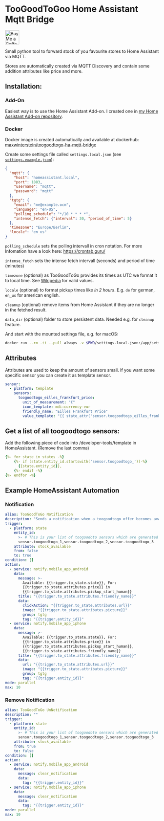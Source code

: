 # TooGoodToGoo Home Assistant Mqtt Bridge

<a href='https://ko-fi.com/supportkofi' target='_blank'><img height='35' style='border:0px;height:46px;' src='https://az743702.vo.msecnd.net/cdn/kofi3.png?v=0' border='0' alt='Buy Me a Coffee at ko-fi.com'></a>

Small python tool to forward stock of you favourite stores to Home Assistant via MQTT.

Stores are automatically created via MQTT Discovery and contain some addition attributes like price and more.

## Installation:

### Add-On

Easiest way is to use the Home Assistant Add-on. I created one in [my Home Assistant Add-on repository](https://github.com/MaxWinterstein/homeassistant-addons/).

### Docker

Docker image is created automatically and available at dockerhub: [maxwinterstein/toogoodtogo-ha-mqtt-bridge](https://hub.docker.com/r/maxwinterstein/toogoodtogo-ha-mqtt-bridge)

Create some settings file called `settings.local.json` (see [`settings.example.json`](https://github.com/MaxWinterstein/toogoodtogo-ha-mqtt-bridge/blob/main/toogoodtogo_ha_mqtt_bridge/settings.example.json)):

```json
{
  "mqtt": {
    "host": "homeassistant.local",
    "port": 1883,
    "username": "mqtt",
    "password": "mqtt"
  },
  "tgtg": {
    "email": "me@example.ocm",
    "language": "en-US",
    "polling_schedule": "*/10 * * * *",
    "intense_fetch": {"interval": 30, "period_of_time": 5}
  },
  "timezone": "Europe/Berlin",
  "locale": "en_us"
}
```

`polling_schedule` sets the polling intervall in cron notation. For more Infomation have a look here: https://crontab.guru/

`intense_fetch` sets the intense fetch intervall (seconds) and period of time (minutes)

`timezone` (optional) as TooGoodToGo provides its times as UTC we format it to local time. See [Wikipedia](https://en.wikipedia.org/wiki/List_of_tz_database_time_zones) for valid values.

`locale` (optional) to format pickup times like _in 2 hours_. E.g. `de` for german, `en_us` for american english.

`cleanup` (optional) remove items from Home Assistant if they are no longer in the fetched result.

`data_dir` (optional) folder to store persistent data. Needed e.g. for `cleanup` feature.

And start with the mounted settings file, e.g. for macOS:

```bash
docker run --rm -ti --pull always -v $PWD/settings.local.json:/app/settings.local.json -v $PWD/data/:/data -v /etc/localtime:/etc/localtime:ro maxwinterstein/toogoodtogo-ha-mqtt-bridge
```

## Attributes

Attributes are used to keep the amount of sensors small. If you want some specific sensor you can create it as template sensor.

```yaml
sensor:
  - platform: template
    sensors:
      toogoodtogo_eilles_frankfurt_price:
        unit_of_measurement: "€"
        icon_template: mdi:currency-eur
        friendly_name: "Eilles Frankfurt Price"
        value_template: "{{ state_attr('sensor.toogoodtogo_eilles_frankfurt', 'price') }}"
```

## Get a list of all toogoodtogo sensors:

Add the following piece of code into /developer-tools/template in HomeAssistant. (Remove the last comma)

```yaml
{%- for state in states -%}
    {%- if (state.entity_id.startswith('sensor.toogoodtogo_'))-%}
      {{state.entity_id}},
    {%- endif -%}
{%- endfor -%}
```

## Example HomeAssistant Automation

### Notification

```yaml
alias: TooGoodToGo Notification
description: "Sends a notification when a toogoodtogo offer becomes available"
trigger:
  - platform: state
    entity_id:
      >- # This is your list of toogoodoto sensors which are generated (Copy paste the list from above)
      sensor.toogoodtogo_1,sensor.toogoodtogo_2,sensor.toogoodtogo_3
    attribute: stock_available
    from: false
    to: true
condition: []
action:
  - service: notify.mobile_app_android
    data:
      message: >-
        Available: {{trigger.to_state.state}}, For:
        {{trigger.to_state.attributes.price}} in
        {{trigger.to_state.attributes.pickup_start_human}}
      title: "{{trigger.to_state.attributes.friendly_name}}"
      data:
        clickAction: "{{trigger.to_state.attributes.url}}"
        image: "{{trigger.to_state.attributes.picture}}"
        group: tgtg
        tag: "{{trigger.entity_id}}"
  - service: notify.mobile_app_iphone
    data:
      message: >-
        Available: {{trigger.to_state.state}}, For:
        {{trigger.to_state.attributes.price}} in
        {{trigger.to_state.attributes.pickup_start_human}},
        {{trigger.to_state.attributes.friendly_name}}
      title: "{{trigger.to_state.attributes.friendly_name}}"
      data:
        url: "{{trigger.to_state.attributes.url}}"
        image: "{{trigger.to_state.attributes.picture}}"
        group: tgtg
        tag: "{{trigger.entity_id}}"
mode: parallel
max: 10
```

### Remove Notification

```yaml
alias: TooGoodToGo UnNotification
description: ""
trigger:
  - platform: state
    entity_id:
      >- # This is your list of toogoodoto sensors which are generated (Copy paste the list from above)
      sensor.toogoodtogo_1,sensor.toogoodtogo_2,sensor.toogoodtogo_3
    attribute: stock_available
    from: true
    to: false
condition: []
action:
  - service: notify.mobile_app_android
    data:
      message: clear_notification
      data:
        tag: "{{trigger.entity_id}}"
  - service: notify.mobile_app_iphone
    data:
      message: clear_notification
      data:
        tag: "{{trigger.entity_id}}"
mode: parallel
max: 10
```
